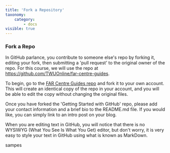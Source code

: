 ```yaml
---
title: 'Fork a Repository'
taxonomy:
    category:
        - docs
visible: true
---
```


### Fork a Repo

In GitHub parlance, you contribute to someone else's repo by forking it, editing your fork, then submitting a 'pull request' to the original owner of the repo. For this course, we will use the repo at https://github.com/TWUOnline/far-centre-guides.

To begin, go to the [FAR Centre Guides repo](https://github.com/TWUOnline/far-centre-guides) and fork it to your own account. This will create an identical copy of the repo in your account, and you will be able to edit the copy without changing the original files.

Once you have forked the 'Getting Started with GitHub' repo, please add your contact information and a brief bio to the README.md file. If you would like, you can simply link to an intro post on your blog.

When you are editing text in GitHub, you will notice that there is no WYSIWYG (What You See Is What You Get) editor, but don't worry, it is very easy to style your text in GitHub using what is known as MarkDown.

sampes
